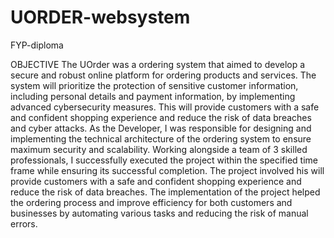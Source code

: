 # UORDER-websystem
FYP-diploma

OBJECTIVE
The UOrder was a ordering system that aimed to develop a secure and robust online platform for ordering products and services. The system will prioritize the protection of sensitive customer information, including personal details and payment information, by implementing advanced cybersecurity measures. This will provide customers with a safe and confident shopping experience and reduce the risk of data breaches and cyber attacks. As the Developer, I was responsible for designing and implementing the technical architecture of the ordering system to ensure maximum security and scalability. Working alongside a team of 3 skilled professionals, I successfully executed the project within the specified time frame while ensuring its successful completion. The project involved his will provide customers with a safe and confident shopping experience and reduce the risk of data breaches. The implementation of the project helped the ordering process and improve efficiency for both customers and businesses by automating various tasks and reducing the risk of manual errors.


